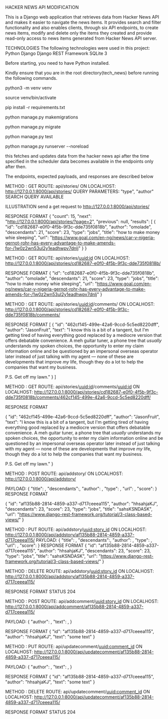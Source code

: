 HACKER NEWS API MODIFICATION

This is a Django web application that retrieves data from Hacker News API and makes it easier to navigate the news items. It provides search and filter functionality and also enables clients, through six API endpoints, to create news items, modify and delete only the items they created and provide read-only access to news items generated from Hacker News API server.

TECHNOLOGIES
The following technologies were used in this project:
Python
Django
Django REST Framework
SQLite 3

<!-- GETTING STARTED -->
Before starting, you need to have Python installed.

Kindly ensure that you are in the root directory(tech_news) before running the following commands.

<!-- Create a virtual environment -->
python3 -m venv venv

<!-- Activate the virtual environment -->
source venv/bin/activate

<!-- Install dependencies -->
pip install -r requirements.txt

<!-- Make migrations -->
python manage.py makemigrations

<!-- Migrate apps and database -->
python manage.py migrate

<!-- Run Tests -->
python manage.py test

<!-- Start server -->
python manage.py runserver --noreload

this fetches and updates data from the hacker news api after the time specified in the scheduler
data becomes available in the endpoints only after then.

<!-- Endpoints -->
The endpoints, expected payloads, and responses are described below


<!-- .......................................READ ONLY ENDPOINTS................................................ -->
<!-- Get all news stories -->

METHOD : GET 
ROUTE:  api/stories/
ON LOCALHOST: http://127.0.0.1:8000/api/stories/
QUERY PARAMETERS: "type", "author"
SEARCH QUERY AVAILABLE


ILLUSTRATION 
send a get request to http://127.0.0.1:8000/api/stories/

RESPONSE FORMAT
{
    "count": 15,
    "next": "http://127.0.0.1:8000/api/stories/?page=2",
    "previous": null,
    "results": [
        {
            "id": "cd182687-e0f0-4f5b-9f3c-dde735f0818b",
            "author": "omolade",
            "descendants": 21,
            "score": 23,
            "type": "jobs",
            "title": "how to make money whie sleeping",
            "url": "https://www.goal.com/en-ng/news/car-v-nigeria-gernot-rohr-has-every-advantage-to-make-amends-for-/1w0z2wn53ul2y1eadhwpv7dnlj"
        }
}

<!-- Get a news items -->
METHOD : GET 
ROUTE:  api/stories/<uuid:id>
ON LOCALHOST: http://127.0.0.1:8000/api/stories/cd182687-e0f0-4f5b-9f3c-dde735f0818b/

RESPONSE FORMAT
{
    "id": "cd182687-e0f0-4f5b-9f3c-dde735f0818b",
    "author": "omolade",
    "descendants": 21,
    "score": 23,
    "type": "jobs",
    "title": "how to make money whie sleeping",
    "url": "https://www.goal.com/en-ng/news/car-v-nigeria-gernot-rohr-has-every-advantage-to-make-amends-for-/1w0z2wn53ul2y1eadhwpv7dnlj"
}

<!-- Get top level comments of a story item -->
METHOD : GET 
ROUTE:  api/stories/<uuid:id>/comments/
ON LOCALHOST: http://127.0.0.1:8000/api/stories/cd182687-e0f0-4f5b-9f3c-dde735f0818b/comments/

RESPONSE FORMAT
[
    {
        "id": "462cf145-499e-42a6-9ccd-5c5ed8220dff",
        "author": "JasonFruit",
        "text": "I know this is a bit of a tangent, but I&#x27;m getting tired of having everything good replaced by a mediocre version that offers debatable convenience.  A meh guitar tuner, a phone tree that <i>usually</i> understands my spoken choices, the opportunity to enter my claim information online and be questioned by an impersonal overseas operator later instead of just talking with my agent — none of these are developments that improve <i>my</i> life, though they do a lot to help the companies that want my business.<p>P.S. Get off my lawn."
    }
]

<!-- Get a particular comment of a story -->
METHOD : GET 
ROUTE:  api/stories/<uuid:id>/comments/<uuid:id>
ON LOCALHOST: http://127.0.0.1:8000/api/stories/cd182687-e0f0-4f5b-9f3c-dde735f0818b/comments/462cf145-499e-42a6-9ccd-5c5ed8220dff/

RESPONSE FORMAT

{
    "id": "462cf145-499e-42a6-9ccd-5c5ed8220dff",
    "author": "JasonFruit",
    "text": "I know this is a bit of a tangent, but I&#x27;m getting tired of having everything good replaced by a mediocre version that offers debatable convenience.  A meh guitar tuner, a phone tree that <i>usually</i> understands my spoken choices, the opportunity to enter my claim information online and be questioned by an impersonal overseas operator later instead of just talking with my agent — none of these are developments that improve <i>my</i> life, though they do a lot to help the companies that want my business.<p>P.S. Get off my lawn."
}

<!-- .................................THE WRITE ONLY ENDPOINTS........................................................... -->

<!-- Add a story item -->
METHOD : POST
ROUTE:  api/addstory/
ON LOCALHOST: http://127.0.0.1:8000/api/addstory/

PAYLOAD:
{
    "title": <String>,
    "descendants":<Integer>,
    "author": <String>,
    "type": <String>,
    "url": <String>,
    "score": <Integer>
}
RESPONSE FORMAT

{
    "id": "af135b88-2814-4859-a337-d717ceeea115",
    "author": "hhsahjaKJ",
    "descendants": 23,
    "score": 23,
    "type": "jobs",
    "title": "sahsKSNDASK",
    "url": "https://www.django-rest-framework.org/tutorial/3-class-based-views/"
}

<!-- Update atory item -->
METHOD : PUT
ROUTE:  api/addstory/<uuid:story_id>
ON LOCALHOST: http://127.0.0.1:8000/api/addstory/af135b88-2814-4859-a337-d717ceeea115/
PAYLOAD:
{
    "title": <String>,
    "descendants":<Integer>,
    "author": <String>,
    "type": <String>,
    "url": <String>,
    "score": <Integer>
}
RESPONSE FORMAT
{
    "id": "af135b88-2814-4859-a337-d717ceeea115",
    "author": "hhsahjaKJ",
    "descendants": 23,
    "score": 23,
    "type": "jobs",
    "title": "sahsKSNDASK",
    "url": "https://www.django-rest-framework.org/tutorial/3-class-based-views/"
}

<!-- Delete a story item -->
METHOD : DELETE
ROUTE:  api/addstory/<uuid:story_id>
ON LOCALHOST: http://127.0.0.1:8000/api/addstory/af135b88-2814-4859-a337-d717ceeea115/

RESPONSE FORMAT
STATUS 204


<!-- Add comment to a particular stories -->
METHOD : POST
ROUTE:  api/addcomment/<uuid:story_id>
ON LOCALHOST: http://127.0.0.1:8000/api/addcomment/af135b88-2814-4859-a337-d717ceeea115/

PAYLOAD:
{
    "author": <String>,
    "text": <String>,
}

RESPONSE FORMAT
{
    "id": "af135b88-2814-4859-a337-d717ceeea115",
    "author": "hhsahjaKJ",
    "text": "some text"
}

<!-- Update a comment -->
METHOD : PUT
ROUTE:  api/updatecomment/<uuid:comment_id>
ON LOCALHOST: http://127.0.0.1:8000/api/updatecomment/af135b88-2814-4859-a337-d717ceeea115/

PAYLOAD:
{
    "author": <String>,
    "text": <String>,
}

RESPONSE FORMAT
{
    "id": "af135b88-2814-4859-a337-d717ceeea115",
    "author": "hhsahjaKJ",
    "text": "some text"
}


<!-- Delete a comment item -->
METHOD : DELETE
ROUTE:  api/updatecomment/<uuid:comment_id>
ON LOCALHOST: http://127.0.0.1:8000/api/updatecomment/af135b88-2814-4859-a337-d717ceeea115/

RESPONSE FORMAT
STATUS 204







